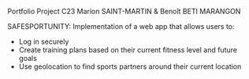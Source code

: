 Portfolio Project C23 Marion SAINT-MARTIN & Benoît BETI MARANGON

SAFESPORTUNITY: Implementation of a web app that allows users to:
- Log in securely
- Create training plans based on their current fitness level and future goals
- Use geolocation to find sports partners around their current location